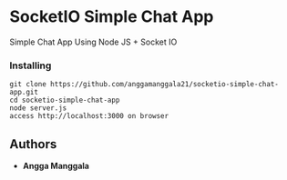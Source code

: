 # SocketIO Simple Chat App 
Simple Chat App Using Node JS + Socket IO

### Installing
```
git clone https://github.com/anggamanggala21/socketio-simple-chat-app.git
cd socketio-simple-chat-app
node server.js
access http://localhost:3000 on browser
```

## Authors

* **Angga Manggala**
